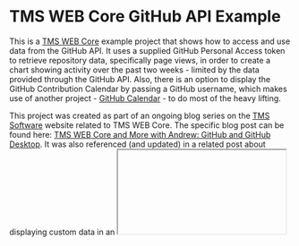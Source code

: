 # TMS WEB Core GitHub API Example
This is a [TMS WEB Core](https://www.tmssoftware.com/site/tmswebcore.asp) example project that shows how to access and use data from the GitHub API.  It uses a supplied GitHub Personal Access token to retrieve repository data, specifically page views, in order to create a chart showing activity over the past two weeks - limited by the data provided through the GitHub API. Also, there is an option to display the GitHub Contribution Calendar by passing a GitHub username, which makes use of another project - [GitHub Calendar](https://github.com/Bloggify/github-calendar) - to do most of the heavy lifting.

This project was created as part of an ongoing blog series on the [TMS Software](https://www.timssoftware.com) website related to TMS WEB Core.  The specific blog post can be found here: [TMS WEB Core and More with Andrew: GitHub and GitHub Desktop](https://www.tmssoftware.com/site/blog.asp?post=1036). It was also referenced (and updated) in a related post about displaying custom data in an <iframe> in [Home Assistant](https://homeassistant.io), specifically the chart and the GitHub Contributions Canlendar: [TMS WEB Core and More with Andrew: Working with Home Assistant - Part 1: Introduction](https://www.tmssoftware.com/site/blog.asp?post=1044).
 
## Getting Started - Interactive Mode
This is a complete project that is intended to be entirely functional as-is. Simply load the project in any version of Delphi that supports TMS WEB Core.  This project was created using Delphi 10.3 and TMS WEB Core 2.05, for reference. Delphi 10+ should work fine, and any recent version of TMS WEB Core should work as well. Running the project will bring up the initial GitHub token request page.

![image](https://user-images.githubusercontent.com/41052272/226444080-34d1a15e-b186-4fb6-81ac-b1b1332faefb.png)

After entering a valid GitHub Personal Access Token with access to the page view information from a set of repositories, the page should update to show a list of those repositories with related information as well as chart showing the page view history available from GitHub.

![image](https://user-images.githubusercontent.com/41052272/226442536-cc137204-49d6-4d6f-bf68-0b1e61659495.png)

By default, all repositories are selected. Selecting or deselecting repositories listed in the table will add or remove them from the chart.  Hovering on a chart element will show the name of the repository and count.  The text labels are hidden if they are larger than the space available to draw them.  Clicking on a chart element will highlight all related elements from the same repository.  Click again to disable highlighting.

## Alternate Modes
Other modes are available by passing URL query parameters to the page.  These modes are used when you want to embed one of the charts in a <iframe> that is hosted on another website.  For example, this mechanism could be used to add a chart to the Home Assistant dashboard using a "Webpage card". The available parameters include the following.

- M - Mode (Chart or Calendar)
- G - Github API Personal Access Token
- C - Calendar Name 
- T - Top Margin 
- L - Left Margin
- W - Width
- H - Height
- B - Background
- F - Font size

## Chart Mode Example
To display just the chart, a GitHub API Personal Access token must be included in the parameters.  This isn't stored anywhere else, but is stored locally (localStorage) so that it doesn't have to be entered again if you subsequently access the application interactively. For example, to display the chart within Home Assistant, you might use a URL like the following.

```https://www.500foods.com/githubapi/Project1.html?M=Chart&T=5&W=490&H=425&B=%231C1C1C&F=16&G=github_pat_use_your_own_token_here_oxw7ehI5kPeRgqMrXAdq3hm6AloW4XkojZYbWicB4M5HL7E67mcfAd4Do```

These parameters set the chart dimensions and font size to fit within a particular Home Assistant card arrangement and theme, so adjustments may be needed to fit into any particular Home Assistant dashboard.  Here's what it looks like when rendered there.

![image](https://user-images.githubusercontent.com/41052272/226445358-eeb161b0-4995-4bbb-ae22-605e07585b84.png)

## Calendar Mode Example
To display just the GitHub Contributions Calendar, only a GitHub username needs to be supplied, as this data is publicly available - no API token required.  Similar to the above example, various parameters can be passed to fit the calendar output into the dimensions of a specific Home Assistant card.

```https://www.500foods.com/githubapi/Project1.html?M=Calendar&W=460&H=200&B=%231C1C1C&C=500Foods&T=0&L=0```

Defaults are supplied for any missing parameters.  Here's what it looks like when rendered there. 

![image](https://user-images.githubusercontent.com/41052272/226445997-83d22f63-d3e1-49ad-8910-70f1839c79c3.png)

In both these examples, the background was set to something that matched the Home Assistant dashboard theme.  Any CSS color value works just as well here, including 'transparent' if you want the background of the hosting page to show through.

## Home Assistant Notes
There is also a GitHub Integration available for Home Assistant, which exposes a number of GitHub repository attributes as sensors that can be used elsewhere within Home Assistant.  While there isn't sufficient data in these sensors to generate either the chart or the calendar as we've done in this project, the data may still be useful.  Using a "row entities" card (available from HACS), along with some "helpers" for the totals, the following was created using the same repositories as our other examples above.

![image](https://user-images.githubusercontent.com/41052272/226448778-a45d9605-700a-46d5-9e46-7023994c7a87.png)

## Key Dependencies
As with any modern web application, other JavaScript libraries/dependencies have been used in this project. Most of the time, this is handled via a CDN link (usually JSDelivr) in the Project.html file. In some cases, for performance or other reasons, they may be included directly.
- [TMS WEB Core](https://www.tmssoftware.com/site/tmswebcore.asp) - This is a TMS WEB Core project, after all
- [Bootstrap](https://getbootstrap.com/) - Version 5.3 support added with AdminLTE 4
- [Tabulator](https://www.tabulator.info) - Fantastic pure JavaScript web data tables
- [Luxon](https://moment.github.io/luxon/#/) - Handling date and time conversions
- [D3.js](https://d3js.org/) - Comprehensive JavaScript Charting Library
- [GitHub Calendar](https://github.com/Bloggify/github-calendar) - Used for the GitHub Contributions Calendar

## Repository Information
[![Count Lines of Code](https://github.com/500Foods/TMS-WEB-Core-GithubApiExample/actions/workflows/main.yml/badge.svg)](https://github.com/500Foods/TMS-WEB-Core-GithubApiExample/actions/workflows/main.yml)
```
-------------------------------------------------------------------------------
Language                     files          blank        comment           code
-------------------------------------------------------------------------------
Pascal                           2            147            241            499
CSS                              2             57              0            340
Delphi Form                      1              0              0             83
Markdown                         1             21              0             44
HTML                             2              9              7             37
YAML                             2              4              8             15
JavaScript                       1              0              0              1
-------------------------------------------------------------------------------
SUM:                            11            238            256           1019
-------------------------------------------------------------------------------
```

## Sponsor / Donate / Support
If you find this work interesting, helpful, or useful, or that it has sved you time, money, or both, please consider direclty supporting these efforts financially via [GitHub Sponsors](https://github.com/sponsors/500Foods) or donating via [Buy Me a Pizza](https://www.buymeacoffee.com/andrewsimard500). Also, be sure to check out these other [GitHub Repositories](https://github.com/500Foods?tab=repositories&q=&sort=stargazers) that may be of interest to you.
